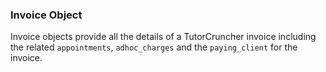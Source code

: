 ### Invoice Object

Invoice objects provide all the details of a TutorCruncher invoice including the related
`appointments`, `adhoc_charges` and the `paying_client` for the invoice.

